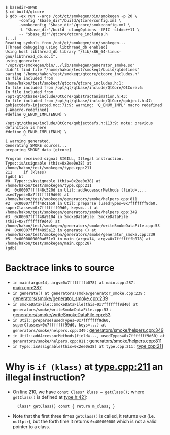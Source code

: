 ```
$ basedir=$PWD
$ cd build/qtcore
$ gdb -ex run --args /opt/qt/smokegen/bin/smokegen -p 20 \
      -config "$base_dir"/build/qtcore/config.xml \
      -smokeconfig "$base_dir"/qtcore/smokeconfig.xml \
      -L "$base_dir"/build -clangOptions -fPIC -std=c++11 \
      -- "$base_dir"/qtcore/qtcore_includes.h
[...]
Reading symbols from /opt/qt/smokegen/bin/smokegen...
[Thread debugging using libthread_db enabled]
Using host libthread_db library "/lib/x86_64-linux-gnu/libthread_db.so.1".
using generator "/opt/qt/smokegen/bin/../lib/smokegen/generator_smoke.so"
didn't find file "/home/hakon/test/smokeqt/build/qtdefines"
parsing "/home/hakon/test/smokeqt/qtcore/qtcore_includes.h"
In file included from /home/hakon/test/smokeqt/qtcore/qtcore_includes.h:1:
In file included from /opt/qt/qtbase/include/QtCore/QtCore:6:
In file included from /opt/qt/qtbase/include/QtCore/qabstractanimation.h:43:
In file included from /opt/qt/qtbase/include/QtCore/qobject.h:47:
qobjectdefs-injected.moc:71:9: warning: 'Q_ENUM_IMPL' macro redefined [-Wmacro-redefined]
#define Q_ENUM_IMPL(ENUM) \
        ^
/opt/qt/qtbase/include/QtCore/qobjectdefs.h:113:9: note: previous definition is here
#define Q_ENUM_IMPL(ENUM) \
        ^
1 warning generated.
Generating SMOKE sources...
preparing SMOKE data [qtcore]

Program received signal SIGILL, Illegal instruction.
Type::isAssignable (this=0x2ee0e38) at /home/hakon/test/smokegen/type.cpp:211
211	    if (klass)
(gdb) bt
#0  Type::isAssignable (this=0x2ee0e38) at /home/hakon/test/smokegen/type.cpp:211
#1  0x00007ffff48c520d in Util::addAccessorMethods (field=..., usedTypes=0x7fffffff9d60) at /home/hakon/test/smokegen/generators/smoke/helpers.cpp:811
#2  0x00007ffff48c1a59 in Util::preparse (usedTypes=0x7fffffff9d60, superClasses=0x7fffffff99d0, keys=...) at /home/hakon/test/smokegen/generators/smoke/helpers.cpp:349
#3  0x00007ffff48a9104 in SmokeDataFile::SmokeDataFile (this=0x7fffffff9d40) at /home/hakon/test/smokegen/generators/smoke/writeSmokeDataFile.cpp:53
#4  0x00007ffff4895a12 in generate () at /home/hakon/test/smokegen/generators/smoke/generator_smoke.cpp:239
#5  0x0000000000a651e3 in main (argc=14, argv=0x7fffffffb078) at /home/hakon/test/smokegen/main.cpp:287
(gdb)

```
# Backtrace links to source
- `in main(argc=14, argv=0x7fffffffb078) at main.cpp:287` :
  [main.cpp:287](https://github.com/hakonhagland/smokegen/blob/hwin32/main.cpp#L287)
- `in generate() at generators/smoke/generator_smoke.cpp:239` :
  [generators/smoke/generator_smoke.cpp:239](https://github.com/hakonhagland/smokegen/blob/hwin32/generators/smoke/generator_smoke.cpp#L239)
- `in SmokeDataFile::SmokeDataFile(this=0x7fffffff9d40) at generators/smoke/writeSmokeDataFile.cpp:53` :
  [generators/smoke/writeSmokeDataFile.cpp:53](https://github.com/hakonhagland/smokegen/blob/hwin32/generators/smoke/writeSmokeDataFile.cpp#L53)
- `in Util::preparse(usedTypes=0x7fffffff9d60, superClasses=0x7fffffff99d0, keys=...) at generators/smoke/helpers.cpp:349` : [generators/smoke/helpers.cpp:349](https://github.com/hakonhagland/smokegen/blob/hwin32/generators/smoke/helpers.cpp#L349)
- `in Util::addAccessorMethods(field=..., usedTypes=0x7fffffff9d60) at generators/smoke/helpers.cpp:811` : [generators/smoke/helpers.cpp:811](https://github.com/hakonhagland/smokegen/blob/hwin32/generators/smoke/helpers.cpp#L811)
- `in Type::isAssignable(this=0x2ee0e38) at type.cpp:211` : [type.cpp:211](https://github.com/hakonhagland/smokegen/blob/hwin32/type.cpp#L211)

# Why is `if (klass)` at [type.cpp:211](https://github.com/hakonhagland/smokegen/blob/hwin32/type.cpp#L211) an illegal instruction?

- On line 210, we have `const Class* klass = getClass();` where `getClass()` is defined at [type.h:421](https://github.com/hakonhagland/smokegen/blob/hwin32/type.h#L421):

        Class* getClass() const { return m_class; }

- Note that the first three times `getClass()` is called, it returns `0x0` (i.e. `nullptr`), but the forth time it returns `0x400000000` which is not a valid pointer to a class.

